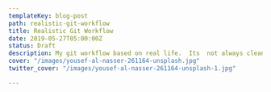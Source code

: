 ```yaml
---
templateKey: blog-post
path: realistic-git-workflow
title: Realistic Git Workflow
date: 2019-05-27T05:00:00Z
status: Draft
description: My git workflow based on real life.  Its  not always clean and simple.
cover: "/images/yousef-al-nasser-261164-unsplash.jpg"
twitter_cover: "/images/yousef-al-nasser-261164-unsplash-1.jpg"

---
```

